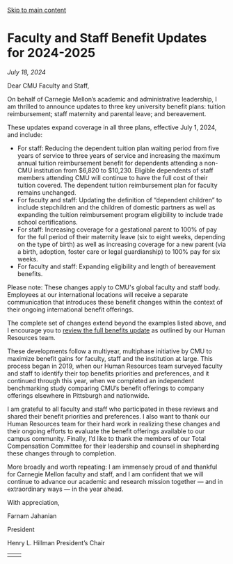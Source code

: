 [Skip to main content](https://www.cmu.edu/leadership/president/campus-comms/07-18-24#main-content)

# Faculty and Staff Benefit Updates for 2024-2025

_July 18, 2024_

Dear CMU Faculty and Staff,

On behalf of Carnegie Mellon’s academic and administrative leadership, I am thrilled to announce updates to three key university benefit plans: tuition reimbursement; staff maternity and parental leave; and bereavement.

These updates expand coverage in all three plans, effective July 1, 2024, and include:

- For staff: Reducing the dependent tuition plan waiting period from five years of service to three years of service and increasing the maximum annual tuition reimbursement benefit for dependents attending a non-CMU institution from $6,820 to $10,230. Eligible dependents of staff members attending CMU will continue to have the full cost of their tuition covered. The dependent tuition reimbursement plan for faculty remains unchanged.
- For faculty and staff: Updating the definition of “dependent children” to include stepchildren and the children of domestic partners as well as expanding the tuition reimbursement program eligibility to include trade school certifications.
- For staff: Increasing coverage for a gestational parent to 100% of pay for the full period of their maternity leave (six to eight weeks, depending on the type of birth) as well as increasing coverage for a new parent (via a birth, adoption, foster care or legal guardianship) to 100% pay for six weeks.
- For faculty and staff: Expanding eligibility and length of bereavement benefits.

Please note: These changes apply to CMU's global faculty and staff body. Employees at our international locations will receive a separate communication that introduces these benefit changes within the context of their ongoing international benefit offerings.

The complete set of changes extend beyond the examples listed above, and I encourage you to [review the full benefits update](https://www.cmu.edu/hr/) as outlined by our Human Resources team.

These developments follow a multiyear, multiphase initiative by CMU to maximize benefit gains for faculty, staff and the institution at large. This process began in 2019, when our Human Resources team surveyed faculty and staff to identify their top benefits priorities and preferences, and it continued through this year, when we completed an independent benchmarking study comparing CMU’s benefit offerings to company offerings elsewhere in Pittsburgh and nationwide.

I am grateful to all faculty and staff who participated in these reviews and shared their benefit priorities and preferences. I also want to thank our Human Resources team for their hard work in realizing these changes and their ongoing efforts to evaluate the benefit offerings available to our campus community. Finally, I’d like to thank the members of our Total Compensation Committee for their leadership and counsel in shepherding these changes through to completion.

More broadly and worth repeating: I am immensely proud of and thankful for Carnegie Mellon faculty and staff, and I am confident that we will continue to advance our academic and research mission together — and in extraordinary ways — in the year ahead.

With appreciation,

Farnam Jahanian

President

Henry L. Hillman President’s Chair

|     |     |
| --- | --- |
|  |  |
